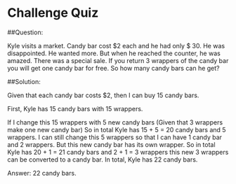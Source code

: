 # Challenge Quiz

##Question: 

Kyle visits a market. Candy bar cost $2 each and he had only $ 30. He was disappointed. He wanted more. But when he reached the counter, he was amazed. There was a special sale. If you return 3 wrappers of the candy bar you will get one candy bar for free. So how many candy bars can he get?  


##Solution: 


Given that each candy bar costs $2, then I can buy 15 candy bars. 

First, Kyle has 15 candy bars with 15 wrappers.  

If I change this 15 wrappers with 5 new candy bars (Given that 3 wrappers make one new candy bar) 
So in total Kyle has 15 + 5 = 20 candy bars and 5 wrappers.
I can still change this 5 wrappers so that I can have 1 candy bar and 2 wrappers.
But this new candy bar has its own wrapper. So in total Kyle has 20 + 1 = 21 candy bars and 2 + 1 = 3 wrappers 
this new 3 wrappers can be converted to a candy bar.
In total,  Kyle has 22 candy bars.

Answer: 22 candy bars.


